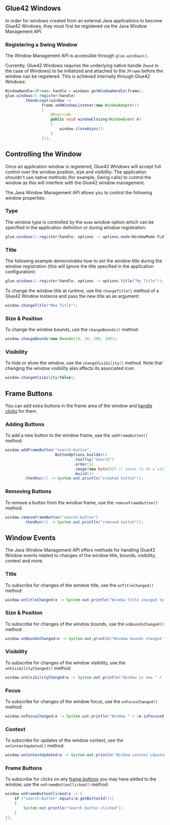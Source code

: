 ## Glue42 Windows

In order for windows created from an external Java applications to become Glue42 Windows, they must first be registered via the Java Window Management API.

### Registering a Swing Window

The Window Management API is accessible through `glue.windows()`.

Currently, Glue42 Windows requires the underlying native handle (`hwnd` in the case of Windows) to be initialized and attached to the `JFrame` before the window can be registered. This is achieved internally through Glue42 Windows:

```java
WindowHandle<JFrame> handle = windows.getWindowHandle(frame);
glue.windows().register(handle)
        .thenAccept(window ->
                frame.addWindowListener(new WindowAdapter()
                {
                    @Override
                    public void windowClosing(WindowEvent e)
                    {
                        window.closeAsync();
                    }
                }));
```

## Controlling the Window

Once an application window is registered, Glue42 Windows will accept full control over the window position, size and visibility. The application shouldn't use native methods (for example, Swing calls) to control the window as this will interfere with the Glue42 window management.

The Java Window Management API allows you to control the following window properties:

### Type

The window type is controlled by the `mode` window option which can be specified in the application definition or during window registration:

```java
glue.windows().register(handle, options -> options.mode(WindowMode.FLAT));
```

### Title

The following example demonstrates how to set the window title during the window registration (this will ignore the title specified in the application configuration):

```java
glue.windows().register(handle, options -> options.title("My Title"));
```

To change the window title at runtime, use the `changeTitle()` method of a Glue42 Window instance and pass the new title as an argument:

```java
window.changeTitle("New Title");
```

### Size & Position

To change the window bounds, use the `changeBounds()` method:

```java
window.changeBounds(new Bounds(10, 10, 200, 200));
```

### Visibility

To hide or show the window, use the `changeVisibility()` method. Note that changing the window visibility also affects its associated icon:

```java
window.changeVisibility(false);
```

## Frame Buttons

You can add extra buttons in the frame area of the window and [handle clicks](#window_events-frame_buttons) for them.

### Adding Buttons

To add a new button to the window frame, use the `addFrameButton()` method:

```java
window.addFrameButton("search-button",
                      ButtonOptions.builder()
                              .toolTip("Search")
                              .order(1)
                              .image(new byte[0]) // needs to be a valid image
                              .build())
        .thenRun(() -> System.out.println("created button"));
```

### Removing Buttons

To remove a button from the window frame, use the `removeFrameButton()` method:

```java
window.removeFrameButton("search-button")
        .thenRun(() -> System.out.println("removed button"));
```

## Window Events

The Java Window Management API offers methods for handling Glue42 Window events related to changes of the window title, bounds, visibility, context and more.

### Title

<glue42 name="addClass" class="colorSection" element="p" text="Available since Glue42 Enterprise 3.15">

To subscribe for changes of the window title, use the `onTitleChanged()` method:

```java
window.onTitleChanged(e -> System.out.println("Window title changed to: " + e.getTitle()));
```

### Size & Position

<glue42 name="addClass" class="colorSection" element="p" text="Available since Glue42 Enterprise 3.15">

To subscribe for changes of the window bounds, use the `onBoundsChanged()` method:

```java
window.onBoundsChanged(e -> System.out.println("Window bounds changed to: " + e.getBounds()));
```

### Visibility

<glue42 name="addClass" class="colorSection" element="p" text="Available since Glue42 Enterprise 3.15">

To subscribe for changes of the window visibility, use the `onVisibilityChanged()` method:

```java
window.onVisibilityChanged(e -> System.out.println("Window is now " + (e.isVisible() ? "visible." : "hidden.")));
```

### Focus

<glue42 name="addClass" class="colorSection" element="p" text="Available since Glue42 Enterprise 3.15">

To subscribe for changes of the window focus, use the `onFocusChanged()` method:

```java
window.onFocusChanged(e -> System.out.println("Window " + (e.isFocused() ? "is now on focus." : "has lost focus.")));
```

### Context

To subscribe for updates of the window context, use the `onContextUpdated()` method:

```java
window.onContextUpdated(e -> System.out.println("Window context udpated: " + e.getContext()));
```

### Frame Buttons

To subscribe for clicks on any [frame buttons](#frame_buttons) you may have added to the window, use the `onFrameButtonClicked()` method:

```java
window.onFrameButtonClicked(e -> {
    if ("search-button".equals(e.getButtonId()))
    {
        System.out.println("Search button clicked");
    }
});
```